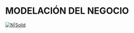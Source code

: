 # MODELACIÓN DEL NEGOCIO

[![N|Solid](https://www.usco.edu.co/imagen-institucional/ocre/universidad-surcolombiana.png)](https://www.usco.edu.co/es/)

